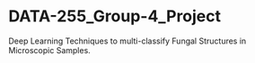 # DATA-255_Group-4_Project
Deep Learning Techniques to multi-classify Fungal Structures in Microscopic Samples.

